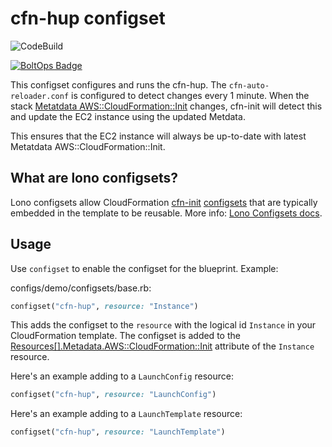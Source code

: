 # cfn-hup configset

![CodeBuild](https://codebuild.us-west-2.amazonaws.com/badges?uuid=eyJlbmNyeXB0ZWREYXRhIjoiV3JyMHYvZHVPNlNORnloUVE1YzlNTWJkZUJmNmVtaXdvZ1pKV1U4SUUrcU9VcTVZdm5qbVA2cWdIdUZ0VEIraTVyaFpUajBpK2NvZmNFeTRWaEI1TnI0PSIsIml2UGFyYW1ldGVyU3BlYyI6IjZFRnpCNXh4ZEY3L2dqS00iLCJtYXRlcmlhbFNldFNlcmlhbCI6MX0%3D&branch=master)

[![BoltOps Badge](https://img.boltops.com/boltops/badges/boltops-badge.png)](https://www.boltops.com)

This configset configures and runs the cfn-hup. The `cfn-auto-reloader.conf` is configured to detect changes every 1 minute.  When the stack [Metatdata AWS::CloudFormation::Init](https://docs.aws.amazon.com/AWSCloudFormation/latest/UserGuide/aws-resource-init.html) changes, cfn-init will detect this and update the EC2 instance using the updated Metdata.

This ensures that the EC2 instance will always be up-to-date with latest Metatdata AWS::CloudFormation::Init.

## What are lono configsets?

Lono configsets allow CloudFormation [cfn-init](https://docs.aws.amazon.com/AWSCloudFormation/latest/UserGuide/cfn-init.html) [configsets](https://docs.aws.amazon.com/AWSCloudFormation/latest/UserGuide/aws-resource-init.html) that are typically embedded in the template to be reusable.  More info: [Lono Configsets docs](https://lono.cloud/docs/configsets/).

## Usage

Use `configset` to enable the configset for the blueprint.  Example:

configs/demo/configsets/base.rb:

```ruby
configset("cfn-hup", resource: "Instance")
```

This adds the configset to the `resource` with the logical id `Instance` in your CloudFormation template.  The configset is added to the [Resources[].Metadata.AWS::CloudFormation::Init](https://docs.aws.amazon.com/AWSCloudFormation/latest/UserGuide/aws-resource-init.html) attribute of the `Instance` resource.

Here's an example adding to a `LaunchConfig` resource:

```ruby
configset("cfn-hup", resource: "LaunchConfig")
```

Here's an example adding to a `LaunchTemplate` resource:

```ruby
configset("cfn-hup", resource: "LaunchTemplate")
```
